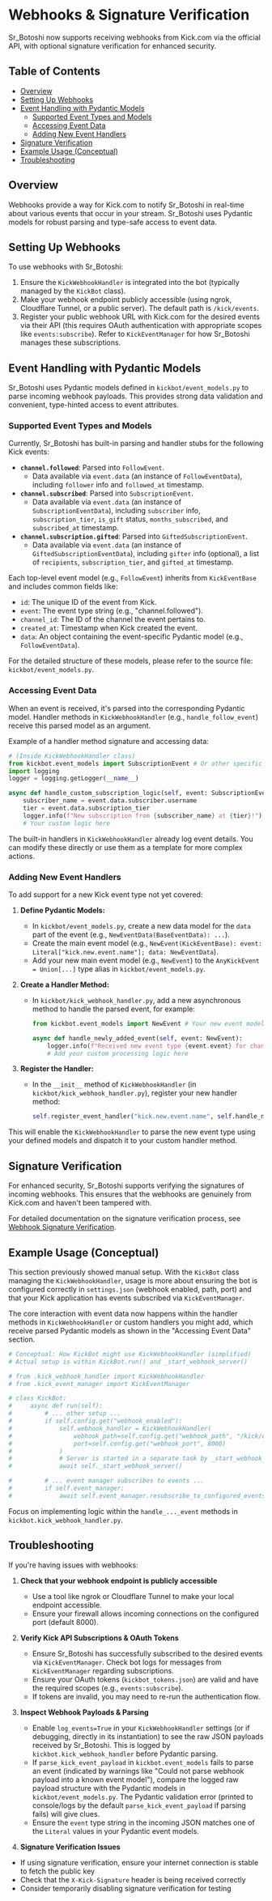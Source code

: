 # Webhooks & Signature Verification

Sr_Botoshi now supports receiving webhooks from Kick.com via the official API, with optional signature verification for enhanced security.

## Table of Contents

- [Overview](#overview)
- [Setting Up Webhooks](#setting-up-webhooks)
- [Event Handling with Pydantic Models](#event-handling-with-pydantic-models)
  - [Supported Event Types and Models](#supported-event-types-and-models)
  - [Accessing Event Data](#accessing-event-data)
  - [Adding New Event Handlers](#adding-new-event-handlers)
- [Signature Verification](#signature-verification)
- [Example Usage (Conceptual)](#example-usage-conceptual)
- [Troubleshooting](#troubleshooting)

## Overview

Webhooks provide a way for Kick.com to notify Sr_Botoshi in real-time about various events that occur in your stream. Sr_Botoshi uses Pydantic models for robust parsing and type-safe access to event data.

## Setting Up Webhooks

To use webhooks with Sr_Botoshi:

1.  Ensure the `KickWebhookHandler` is integrated into the bot (typically managed by the `KickBot` class).
2.  Make your webhook endpoint publicly accessible (using ngrok, Cloudflare Tunnel, or a public server). The default path is `/kick/events`.
3.  Register your public webhook URL with Kick.com for the desired events via their API (this requires OAuth authentication with appropriate scopes like `events:subscribe`). Refer to `KickEventManager` for how Sr_Botoshi manages these subscriptions.

## Event Handling with Pydantic Models

Sr_Botoshi uses Pydantic models defined in `kickbot/event_models.py` to parse incoming webhook payloads. This provides strong data validation and convenient, type-hinted access to event attributes.

### Supported Event Types and Models

Currently, Sr_Botoshi has built-in parsing and handler stubs for the following Kick events:

-   **`channel.followed`**: Parsed into `FollowEvent`.
    -   Data available via `event.data` (an instance of `FollowEventData`), including `follower` info and `followed_at` timestamp.
-   **`channel.subscribed`**: Parsed into `SubscriptionEvent`.
    -   Data available via `event.data` (an instance of `SubscriptionEventData`), including `subscriber` info, `subscription_tier`, `is_gift` status, `months_subscribed`, and `subscribed_at` timestamp.
-   **`channel.subscription.gifted`**: Parsed into `GiftedSubscriptionEvent`.
    -   Data available via `event.data` (an instance of `GiftedSubscriptionEventData`), including `gifter` info (optional), a list of `recipients`, `subscription_tier`, and `gifted_at` timestamp.

Each top-level event model (e.g., `FollowEvent`) inherits from `KickEventBase` and includes common fields like:
-   `id`: The unique ID of the event from Kick.
-   `event`: The event type string (e.g., "channel.followed").
-   `channel_id`: The ID of the channel the event pertains to.
-   `created_at`: Timestamp when Kick created the event.
-   `data`: An object containing the event-specific Pydantic model (e.g., `FollowEventData`).

For the detailed structure of these models, please refer to the source file: `kickbot/event_models.py`.

### Accessing Event Data

When an event is received, it's parsed into the corresponding Pydantic model. Handler methods in `KickWebhookHandler` (e.g., `handle_follow_event`) receive this parsed model as an argument.

Example of a handler method signature and accessing data:

```python
# (Inside KickWebhookHandler class)
from kickbot.event_models import SubscriptionEvent # Or other specific event types
import logging
logger = logging.getLogger(__name__)

async def handle_custom_subscription_logic(self, event: SubscriptionEvent):
    subscriber_name = event.data.subscriber.username
    tier = event.data.subscription_tier
    logger.info(f"New subscription from {subscriber_name} at {tier}!")
    # Your custom logic here
```

The built-in handlers in `KickWebhookHandler` already log event details. You can modify these directly or use them as a template for more complex actions.

### Adding New Event Handlers

To add support for a new Kick event type not yet covered:

1.  **Define Pydantic Models:**
    *   In `kickbot/event_models.py`, create a new data model for the `data` part of the event (e.g., `NewEventData(BaseEventData): ...`).
    *   Create the main event model (e.g., `NewEvent(KickEventBase): event: Literal["kick.new.event.name"]; data: NewEventData`).
    *   Add your new main event model (e.g., `NewEvent`) to the `AnyKickEvent = Union[...]` type alias in `kickbot/event_models.py`.

2.  **Create a Handler Method:**
    *   In `kickbot/kick_webhook_handler.py`, add a new asynchronous method to handle the parsed event, for example:
        ```python
        from kickbot.event_models import NewEvent # Your new event model

        async def handle_newly_added_event(self, event: NewEvent):
            logger.info(f"Received new event type {event.event} for channel {event.channel_id}")
            # Add your custom processing logic here
        ```

3.  **Register the Handler:**
    *   In the `__init__` method of `KickWebhookHandler` (in `kickbot/kick_webhook_handler.py`), register your new handler method:
        ```python
        self.register_event_handler("kick.new.event.name", self.handle_newly_added_event)
        ```

This will enable the `KickWebhookHandler` to parse the new event type using your defined models and dispatch it to your custom handler method.

## Signature Verification

For enhanced security, Sr_Botoshi supports verifying the signatures of incoming webhooks. This ensures that the webhooks are genuinely from Kick.com and haven't been tampered with.

For detailed documentation on the signature verification process, see [Webhook Signature Verification](webhook_signature_verification.md).

## Example Usage (Conceptual)

This section previously showed manual setup. With the `KickBot` class managing the `KickWebhookHandler`, usage is more about ensuring the bot is configured correctly in `settings.json` (webhook enabled, path, port) and that your Kick application has events subscribed via `KickEventManager`.

The core interaction with event data now happens within the handler methods in `KickWebhookHandler` or custom handlers you might add, which receive parsed Pydantic models as shown in the "Accessing Event Data" section.

```python
# Conceptual: How KickBot might use KickWebhookHandler (simplified)
# Actual setup is within KickBot.run() and _start_webhook_server()

# from .kick_webhook_handler import KickWebhookHandler
# from .kick_event_manager import KickEventManager

# class KickBot:
#     async def run(self):
#         # ... other setup ...
#         if self.config.get("webhook_enabled"):
#             self.webhook_handler = KickWebhookHandler(
#                 webhook_path=self.config.get("webhook_path", "/kick/events"),
#                 port=self.config.get("webhook_port", 8000)
#             )
#             # Server is started in a separate task by _start_webhook_server
#             await self._start_webhook_server()

#         # ... event manager subscribes to events ...
#         if self.event_manager:
#             await self.event_manager.resubscribe_to_configured_events()
```

Focus on implementing logic within the `handle_..._event` methods in `kickbot.kick_webhook_handler.py`.

## Troubleshooting

If you're having issues with webhooks:

1.  **Check that your webhook endpoint is publicly accessible**
    -   Use a tool like ngrok or Cloudflare Tunnel to make your local endpoint accessible.
    -   Ensure your firewall allows incoming connections on the configured port (default 8000).

2.  **Verify Kick API Subscriptions & OAuth Tokens**
    -   Ensure Sr_Botoshi has successfully subscribed to the desired events via `KickEventManager`. Check bot logs for messages from `KickEventManager` regarding subscriptions.
    -   Ensure your OAuth tokens (`kickbot_tokens.json`) are valid and have the required scopes (e.g., `events:subscribe`).
    -   If tokens are invalid, you may need to re-run the authentication flow.

3.  **Inspect Webhook Payloads & Parsing**
    -   Enable `log_events=True` in your `KickWebhookHandler` settings (or if debugging, directly in its instantiation) to see the raw JSON payloads received by Sr_Botoshi. This is logged by `kickbot.kick_webhook_handler` before Pydantic parsing.
    -   If `parse_kick_event_payload` in `kickbot.event_models` fails to parse an event (indicated by warnings like "Could not parse webhook payload into a known event model"), compare the logged raw payload structure with the Pydantic models in `kickbot/event_models.py`. The Pydantic validation error (printed to console/logs by the default `parse_kick_event_payload` if parsing fails) will give clues.
    -   Ensure the `event` type string in the incoming JSON matches one of the `Literal` values in your Pydantic event models.

4.  **Signature Verification Issues**
   - If using signature verification, ensure your internet connection is stable to fetch the public key
   - Check that the `X-Kick-Signature` header is being received correctly
   - Consider temporarily disabling signature verification for testing 